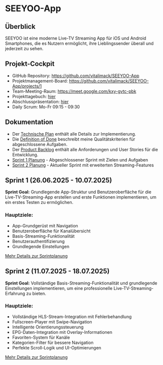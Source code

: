# SEEYOO-App

## Überblick

SEEYOO ist eine moderne Live-TV Streaming App für iOS und Android Smartphones, die es Nutzern ermöglicht, ihre Lieblingssender überall und jederzeit zu sehen.

## Projekt-Cockpit

- GitHub Repository: https://github.com/vitalimack/SEEYOO-App
- Projektmanagement-Board: https://github.com/vitalimack/SEEYOO-App/projects/1
- Team-Meeting-Raum: https://meet.google.com/kxy-gvtc-pbk
- Projekttagebuch: [hier](Projekttagebuch.md)
- Abschlusspräsentation: [hier](pics/Präsentation/Abschlussprojekt%20SEEYOO%20App.pdf)
- Daily Scrum: Mo-Fr 09:15 - 09:30

## Dokumentation

- Der [Technische Plan](technical_plan.md) enthält alle Details zur Implementierung.
- Die [Definition of Done](Definition_of_Done.md) beschreibt meine Qualitätskriterien für abgeschlossene Aufgaben.
- Der [Product Backlog](Product_Backlog.md) enthält alle Anforderungen und User Stories für die Entwicklung.
- [Sprint 1 Planung](Sprint1.md) - Abgeschlossener Sprint mit Zielen und Aufgaben
- [Sprint 2 Planung](Sprint2.md) - Aktueller Sprint mit erweiterten Streaming-Features

## Sprint 1 (26.06.2025 - 10.07.2025)

**Sprint Goal:** Grundlegende App-Struktur und Benutzeroberfläche für die Live-TV-Streaming-App erstellen und erste Funktionen implementieren, um ein erstes Testen zu ermöglichen.

### Hauptziele:
- App-Grundgerüst mit Navigation
- Benutzeroberfläche für Kanalübersicht
- Basis-Streaming-Funktionalität
- Benutzerauthentifizierung
- Grundlegende Einstellungen

[Mehr Details zur Sprintplanung](Sprint1.md)

## Sprint 2 (11.07.2025 - 18.07.2025)

**Sprint Goal:** Vollständige Basis-Streaming-Funktionalität und grundlegende Einstellungen implementieren, um eine professionelle Live-TV-Streaming-Erfahrung zu bieten.

### Hauptziele:
- Vollständige HLS-Stream-Integration mit Fehlerbehandlung
- Fullscreen-Player mit Swipe-Navigation
- Intelligente Orientierungssteuerung
- EPG-Daten-Integration mit Overlay-Informationen
- Favoriten-System für Kanäle
- Kategorien-Filter für bessere Navigation
- Perfekte Scroll-Logik und UI-Optimierungen

[Mehr Details zur Sprintplanung](Sprint2.md)
